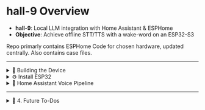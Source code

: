# hall-9 Overview

- **hall-9**: Local LLM integration with Home Assistant & ESPHome
- **Objective**: Achieve offline STT/TTS with a wake-word on an ESP32-S3

Repo primarly contains ESPHome Code for chosen hardware, updated centrally. Also contains case files.

---

<details>
  <summary>🔧 Building the Device</summary>

### **Hardware Parts**

- **ESP32-S3** (local wake-word detection capable)
- **MAX98357** Amplifier + **Speaker** (4 Ω / 8 Ω)
- **INMP441** Microphone
- **SSD1306** Display
- **LD2410** Radar (optional)
- **DHT22** Thermometer (optional)

### **Bench Case**

- Use asset folder linked bench case if you want

### **Wiring**

- Follow pinout from YAML configuration
- Provide **5 V** for MAX98357 (some ESP32-S3 boards supply this directly)

</details>

<details>
  <summary>⚙️ Install ESP32</summary>

### **ESPHome Setup**

1. **ESP32 Deployment**
   - Create a standard config in ESPHome
   - Set `framework: esp-idf`

2. **Packages**
   - Include those from `hall-9.yaml`
   - Changes are Automatically pulled by ESPHome on updating

3. **Speech End Detection**
   - Set to “aggressive” to reduce latency

</details>

<details>
  <summary>📡 Home Assistant Voice Pipeline</summary>

### **Home Assistant Voice Pipeline**

1. **Whisper (STT) & Piper (TTS)**
   - Install add-ons
   - Configure both via Wyoming

2. **LLM of Choice**
   - Example: Ollama (networked) or ChatGPT
   - Integrate via Add-On

3. **Assistant Pipeline**
   - Configure in Home Assistant
   - Reference Whisper & Piper

</details>

---

<details>
  <summary>🚀 4. Future To-Dos</summary>

### **Future Developments**

- [ESPhome Feature Request #2562](https://github.com/esphome/feature-requests/issues/2562)
- [HA Community Discussion](https://community.home-assistant.io/t/voice-assistant-wake-word-media-player/634984/9)

### **To-Do**

- Design a new case
- Update from repo
- Docker for external Whisper

</details>
